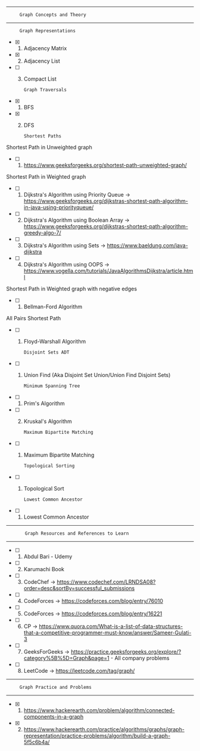 
***
         Graph Concepts and Theory
***
         Graph Representations
- [x] 1. Adjacency Matrix
- [x] 2. Adjacency List
- [ ] 3. Compact List

         Graph Traversals
- [x] 1. BFS
- [x] 2. DFS

         Shortest Paths
Shortest Path in Unweighted graph
- [ ] 1. https://www.geeksforgeeks.org/shortest-path-unweighted-graph/

Shortest Path in Weighted graph
- [ ] 1. Dijkstra's Algorithm using Priority Queue -> https://www.geeksforgeeks.org/dijkstras-shortest-path-algorithm-in-java-using-priorityqueue/
- [ ] 2. Dijkstra's Algorithm using Boolean Array -> https://www.geeksforgeeks.org/dijkstras-shortest-path-algorithm-greedy-algo-7/ 
- [ ] 3. Dijkstra's Algorithm using Sets -> https://www.baeldung.com/java-dijkstra
- [ ] 4. Dijkstra's Algorithm using OOPS -> https://www.vogella.com/tutorials/JavaAlgorithmsDijkstra/article.html

Shortest Path in Weighted graph with negative edges
- [ ] 1. Bellman-Ford Algorithm

All Pairs Shortest Path
- [ ] 1. Floyd-Warshall Algorithm
         
         Disjoint Sets ADT
- [ ] 1. Union Find (Aka Disjoint Set Union/Union Find Disjoint Sets)

         Minimum Spanning Tree
- [ ] 1. Prim's Algorithm
- [ ] 2. Kruskal's Algorithm

         Maximum Bipartite Matching
- [ ] 1. Maximum Bipartite Matching
                      
         Topological Sorting
- [ ] 1. Topological Sort

         Lowest Common Ancestor
- [ ] 1. Lowest Common Ancestor
***
           Graph Resources and References to Learn
***
- [ ] 1. Abdul Bari - Udemy
- [ ] 2. Karumachi Book
- [ ] 3. CodeChef -> https://www.codechef.com/LRNDSA08?order=desc&sortBy=successful_submissions
- [ ] 4. CodeForces -> https://codeforces.com/blog/entry/76010
- [ ] 5. CodeForces -> https://codeforces.com/blog/entry/16221
- [ ] 6. CP -> https://www.quora.com/What-is-a-list-of-data-structures-that-a-competitive-programmer-must-know/answer/Sameer-Gulati-3
- [ ] 7. GeeksForGeeks -> https://practice.geeksforgeeks.org/explore/?category%5B%5D=Graph&page=1 - All company problems
- [ ] 8. LeetCode -> https://leetcode.com/tag/graph/



***
         Graph Practice and Problems
***
- [x] 1. https://www.hackerearth.com/problem/algorithm/connected-components-in-a-graph
- [x] 2. https://www.hackerearth.com/practice/algorithms/graphs/graph-representation/practice-problems/algorithm/build-a-graph-5f5c6b4a/